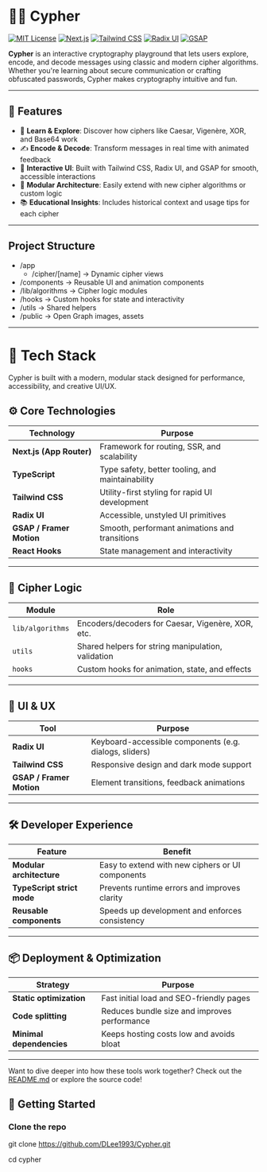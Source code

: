 # 🕵️‍♂️ Cypher

[![MIT License](https://img.shields.io/badge/license-MIT-blue.svg)](LICENSE)
[![Next.js](https://img.shields.io/badge/built%20with-Next.js-000?logo=next.js)](https://nextjs.org/)
[![Tailwind CSS](https://img.shields.io/badge/styled%20with-Tailwind%20CSS-38b2ac?logo=tailwindcss)](https://tailwindcss.com/)
[![Radix UI](https://img.shields.io/badge/UI-Radix%20UI-purple?logo=radix-ui)](https://www.radix-ui.com/)
[![GSAP](https://img.shields.io/badge/animation-GSAP-green?logo=greensock)](https://greensock.com/)

**Cypher** is an interactive cryptography playground that lets users explore, encode, and decode messages using classic and modern cipher algorithms. Whether you're learning about secure communication or crafting obfuscated passwords, Cypher makes cryptography intuitive and fun.

---

## 🔐 Features

-   🧠 **Learn & Explore**: Discover how ciphers like Caesar, Vigenère, XOR, and Base64 work
-   ✍️ **Encode & Decode**: Transform messages in real time with animated feedback
-   🎨 **Interactive UI**: Built with Tailwind CSS, Radix UI, and GSAP for smooth, accessible interactions
-   🧩 **Modular Architecture**: Easily extend with new cipher algorithms or custom logic
-   📚 **Educational Insights**: Includes historical context and usage tips for each cipher

---

## Project Structure

-   /app
    -   /cipher/[name] → Dynamic cipher views
-   /components → Reusable UI and animation components
-   /lib/algorithms → Cipher logic modules
-   /hooks → Custom hooks for state and interactivity
-   /utils → Shared helpers
-   /public → Open Graph images, assets

---

# 🧠 Tech Stack

Cypher is built with a modern, modular stack designed for performance, accessibility, and creative UI/UX.


## ⚙️ Core Technologies

| Technology               | Purpose                                          |
| ------------------------ | ------------------------------------------------ |
| **Next.js (App Router)** | Framework for routing, SSR, and scalability      |
| **TypeScript**           | Type safety, better tooling, and maintainability |
| **Tailwind CSS**         | Utility-first styling for rapid UI development   |
| **Radix UI**             | Accessible, unstyled UI primitives               |
| **GSAP / Framer Motion** | Smooth, performant animations and transitions    |
| **React Hooks**          | State management and interactivity               |

---

## 🔐 Cipher Logic

| Module           | Role                                               |
| ---------------- | -------------------------------------------------- |
| `lib/algorithms` | Encoders/decoders for Caesar, Vigenère, XOR, etc.  |
| `utils`          | Shared helpers for string manipulation, validation |
| `hooks`          | Custom hooks for animation, state, and effects     |

---

## 🧩 UI & UX

| Tool                     | Purpose                                                |
| ------------------------ | ------------------------------------------------------ |
| **Radix UI**             | Keyboard-accessible components (e.g. dialogs, sliders) |
| **Tailwind CSS**         | Responsive design and dark mode support                |
| **GSAP / Framer Motion** | Element transitions, feedback animations               |

---

## 🛠 Developer Experience

| Feature                    | Benefit                                          |
| -------------------------- | ------------------------------------------------ |
| **Modular architecture**   | Easy to extend with new ciphers or UI components |
| **TypeScript strict mode** | Prevents runtime errors and improves clarity     |
| **Reusable components**    | Speeds up development and enforces consistency   |

---

## 📦 Deployment & Optimization

| Strategy                 | Purpose                                      |
| ------------------------ | -------------------------------------------- |
| **Static optimization**  | Fast initial load and SEO-friendly pages     |
| **Code splitting**       | Reduces bundle size and improves performance |
| **Minimal dependencies** | Keeps hosting costs low and avoids bloat     |

---

Want to dive deeper into how these tools work together? Check out the [README.md](./README.md) or explore the source code!

## 🚀 Getting Started

### Clone the repo

git clone https://github.com/DLee1993/Cypher.git

cd cypher
